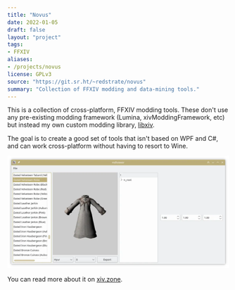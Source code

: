 ```yaml
---
title: "Novus"
date: 2022-01-05
draft: false
layout: "project"
tags:
- FFXIV
aliases:
- /projects/novus
license: GPLv3
source: "https://git.sr.ht/~redstrate/novus"
summary: "Collection of FFXIV modding and data-mining tools."
---
```


This is a collection of cross-platform, FFXIV modding tools. These don't use any pre-existing modding framework (Lumina,
xivModdingFramework, etc) but instead my own custom modding library, [libxiv](https://git.sr.ht/~redstrate/libxiv).

The goal is to create a good set of tools that isn't based on WPF and C#, and can work cross-platform without having
to resort to Wine.

![mdlviewer screenshot](mdlviewer-screenshot.webp)

You can read more about it on [xiv.zone](https://xiv.zone/novus).
